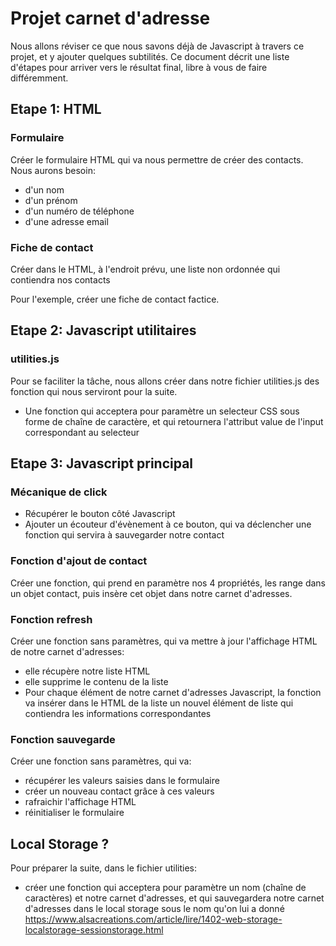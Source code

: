 # Projet carnet d'adresse

Nous allons réviser ce que nous savons déjà de Javascript à travers ce projet, et y ajouter quelques subtilités.
Ce document décrit une liste d'étapes pour arriver vers le résultat final, libre à vous de faire différemment.

## Etape 1: HTML

### Formulaire

Créer le formulaire HTML qui va nous permettre de créer des contacts. Nous aurons besoin:
- d'un nom
- d'un prénom
- d'un numéro de téléphone
- d'une adresse email

### Fiche de contact

Créer dans le HTML, à l'endroit prévu, une liste non ordonnée qui contiendra nos contacts

Pour l'exemple, créer une fiche de contact factice.

## Etape 2: Javascript utilitaires


### utilities.js

Pour se faciliter la tâche, nous allons créer dans notre fichier utilities.js des fonction qui nous serviront pour la suite.

- Une fonction qui acceptera pour paramètre un selecteur CSS sous forme de chaîne de caractère, et qui retournera l'attribut value de l'input correspondant au selecteur


## Etape 3: Javascript principal

### Mécanique de click

- Récupérer le bouton côté Javascript
- Ajouter un écouteur d'évènement à ce bouton, qui va déclencher une fonction qui servira à sauvegarder notre contact

### Fonction d'ajout de contact

Créer une fonction, qui prend en paramètre nos 4 propriétés, les range dans un objet contact, puis insère cet objet dans notre carnet d'adresses.


### Fonction refresh

Créer une fonction sans paramètres, qui va mettre à jour l'affichage HTML de notre carnet d'adresses:
- elle récupère notre liste HTML
- elle supprime le contenu de la liste
- Pour chaque élément de notre carnet d'adresses Javascript, la fonction va insérer dans le HTML de la liste un nouvel élément de liste qui contiendra les informations correspondantes

### Fonction sauvegarde

Créer une fonction sans paramètres, qui va:

- récupérer les valeurs saisies dans le formulaire
- créer un nouveau contact grâce à ces valeurs
- rafraichir l'affichage HTML
- réinitialiser le formulaire

## Local Storage ?

Pour préparer la suite, dans le fichier utilities:

- créer une fonction qui acceptera pour paramètre un nom (chaîne de caractères) et notre carnet d'adresses, et qui sauvegardera notre carnet d'adresses dans le local storage sous le nom qu'on lui a donné
https://www.alsacreations.com/article/lire/1402-web-storage-localstorage-sessionstorage.html